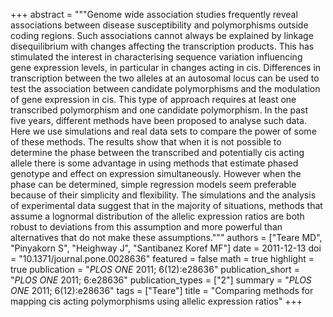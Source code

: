 +++
abstract = """Genome wide association studies frequently reveal associations between disease susceptibility and polymorphisms outside coding regions. Such associations cannot always be explained by linkage disequilibrium with changes affecting the transcription products. This has stimulated the interest in characterising sequence variation influencing gene expression levels, in particular in changes acting in cis. Differences in transcription between the two alleles at an autosomal locus can be used to test the association between candidate polymorphisms and the modulation of gene expression in cis. This type of approach requires at least one transcribed polymorphism and one candidate polymorphism. In the past five years, different methods have been proposed to analyse such data. Here we use simulations and real data sets to compare the power of some of these methods. The results show that when it is not possible to determine the phase between the transcribed and potentially cis acting allele there is some advantage in using methods that estimate phased genotype and effect on expression simultaneously. However when the phase can be determined, simple regression models seem preferable because of their simplicity and flexibility. The simulations and the analysis of experimental data suggest that in the majority of situations, methods that assume a lognormal distribution of the allelic expression ratios are both robust to deviations from this assumption and more powerful than alternatives that do not make these assumptions."""
authors = ["Teare MD", "Pinyakorn S", "Heighway J", "Santibanez Koref MF"]
date = 2011-12-13
doi = "10.1371/journal.pone.0028636"
featured = false
math = true
highlight = true
publication = "*PLOS ONE* 2011; 6(12):e28636"
publication_short = "*PLOS ONE* 2011; 6:e28636"
publication_types = ["2"]
summary = "*PLOS ONE* 2011; 6(12):e28636"
tags = ["Teare"]
title = "Comparing methods for mapping cis acting polymorphisms using allelic expression ratios"
+++

